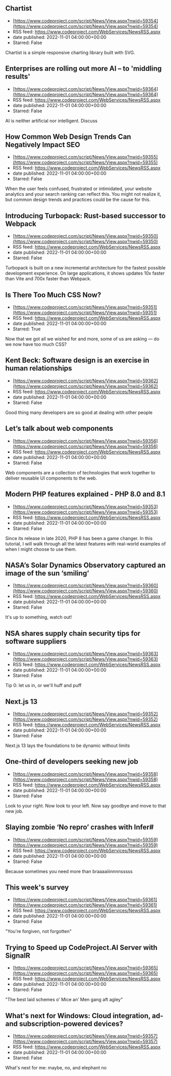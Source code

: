 ## Chartist
 - [https://www.codeproject.com/script/News/View.aspx?nwid=59354](https://www.codeproject.com/script/News/View.aspx?nwid=59354)
 - RSS feed: https://www.codeproject.com/WebServices/NewsRSS.aspx
 - date published: 2022-11-01 04:00:00+00:00
 - Starred: False

Chartist is a simple responsive charting library built with SVG.

## Enterprises are rolling out more AI – to 'middling results'
 - [https://www.codeproject.com/script/News/View.aspx?nwid=59364](https://www.codeproject.com/script/News/View.aspx?nwid=59364)
 - RSS feed: https://www.codeproject.com/WebServices/NewsRSS.aspx
 - date published: 2022-11-01 04:00:00+00:00
 - Starred: False

AI is neither artificial nor intelligent. Discuss

## How Common Web Design Trends Can Negatively Impact SEO
 - [https://www.codeproject.com/script/News/View.aspx?nwid=59355](https://www.codeproject.com/script/News/View.aspx?nwid=59355)
 - RSS feed: https://www.codeproject.com/WebServices/NewsRSS.aspx
 - date published: 2022-11-01 04:00:00+00:00
 - Starred: False

When the user feels confused, frustrated or intimidated, your website analytics and your search ranking can reflect this. You might not realize it, but common design trends and practices could be the cause for this.

## Introducing Turbopack: Rust-based successor to Webpack
 - [https://www.codeproject.com/script/News/View.aspx?nwid=59350](https://www.codeproject.com/script/News/View.aspx?nwid=59350)
 - RSS feed: https://www.codeproject.com/WebServices/NewsRSS.aspx
 - date published: 2022-11-01 04:00:00+00:00
 - Starred: False

Turbopack is built on a new incremental architecture for the fastest possible development experience. On large applications, it shows updates 10x faster than Vite and 700x faster than Webpack.

## Is There Too Much CSS Now?
 - [https://www.codeproject.com/script/News/View.aspx?nwid=59351](https://www.codeproject.com/script/News/View.aspx?nwid=59351)
 - RSS feed: https://www.codeproject.com/WebServices/NewsRSS.aspx
 - date published: 2022-11-01 04:00:00+00:00
 - Starred: True

Now that we got all we wished for and more, some of us are asking — do we now have too much CSS?

## Kent Beck: Software design is an exercise in human relationships
 - [https://www.codeproject.com/script/News/View.aspx?nwid=59362](https://www.codeproject.com/script/News/View.aspx?nwid=59362)
 - RSS feed: https://www.codeproject.com/WebServices/NewsRSS.aspx
 - date published: 2022-11-01 04:00:00+00:00
 - Starred: False

Good thing many developers are so good at dealing with other people

## Let’s talk about web components
 - [https://www.codeproject.com/script/News/View.aspx?nwid=59356](https://www.codeproject.com/script/News/View.aspx?nwid=59356)
 - RSS feed: https://www.codeproject.com/WebServices/NewsRSS.aspx
 - date published: 2022-11-01 04:00:00+00:00
 - Starred: False

Web components are a collection of technologies that work together to deliver reusable UI components to the web.

## Modern PHP features explained - PHP 8.0 and 8.1
 - [https://www.codeproject.com/script/News/View.aspx?nwid=59353](https://www.codeproject.com/script/News/View.aspx?nwid=59353)
 - RSS feed: https://www.codeproject.com/WebServices/NewsRSS.aspx
 - date published: 2022-11-01 04:00:00+00:00
 - Starred: False

Since its release in late 2020, PHP 8 has been a game changer. In this tutorial, I will walk through all the latest features with real-world examples of when I might choose to use them.

## NASA’s Solar Dynamics Observatory captured an image of the sun ‘smiling’
 - [https://www.codeproject.com/script/News/View.aspx?nwid=59360](https://www.codeproject.com/script/News/View.aspx?nwid=59360)
 - RSS feed: https://www.codeproject.com/WebServices/NewsRSS.aspx
 - date published: 2022-11-01 04:00:00+00:00
 - Starred: False

It's up to something, watch out!

## NSA shares supply chain security tips for software suppliers
 - [https://www.codeproject.com/script/News/View.aspx?nwid=59363](https://www.codeproject.com/script/News/View.aspx?nwid=59363)
 - RSS feed: https://www.codeproject.com/WebServices/NewsRSS.aspx
 - date published: 2022-11-01 04:00:00+00:00
 - Starred: False

Tip 0: let us in, or we'll huff and puff

## Next.js 13
 - [https://www.codeproject.com/script/News/View.aspx?nwid=59352](https://www.codeproject.com/script/News/View.aspx?nwid=59352)
 - RSS feed: https://www.codeproject.com/WebServices/NewsRSS.aspx
 - date published: 2022-11-01 04:00:00+00:00
 - Starred: False

Next.js 13 lays the foundations to be dynamic without limits

## One-third of developers seeking new job
 - [https://www.codeproject.com/script/News/View.aspx?nwid=59358](https://www.codeproject.com/script/News/View.aspx?nwid=59358)
 - RSS feed: https://www.codeproject.com/WebServices/NewsRSS.aspx
 - date published: 2022-11-01 04:00:00+00:00
 - Starred: False

Look to your right. Now look to your left. Now say goodbye and move to that new job.

## Slaying zombie ‘No repro’ crashes with Infer#
 - [https://www.codeproject.com/script/News/View.aspx?nwid=59359](https://www.codeproject.com/script/News/View.aspx?nwid=59359)
 - RSS feed: https://www.codeproject.com/WebServices/NewsRSS.aspx
 - date published: 2022-11-01 04:00:00+00:00
 - Starred: False

Because sometimes you need more than braaaaiiinnnnsssss

## This week's survey
 - [https://www.codeproject.com/script/News/View.aspx?nwid=59361](https://www.codeproject.com/script/News/View.aspx?nwid=59361)
 - RSS feed: https://www.codeproject.com/WebServices/NewsRSS.aspx
 - date published: 2022-11-01 04:00:00+00:00
 - Starred: False

"You're forgiven, not forgotten"

## Trying to Speed up CodeProject.AI Server with SignalR
 - [https://www.codeproject.com/script/News/View.aspx?nwid=59365](https://www.codeproject.com/script/News/View.aspx?nwid=59365)
 - RSS feed: https://www.codeproject.com/WebServices/NewsRSS.aspx
 - date published: 2022-11-01 04:00:00+00:00
 - Starred: False

"The best laid schemes o’ Mice an’ Men gang aft agley"

## What's next for Windows: Cloud integration, ad- and subscription-powered devices?
 - [https://www.codeproject.com/script/News/View.aspx?nwid=59357](https://www.codeproject.com/script/News/View.aspx?nwid=59357)
 - RSS feed: https://www.codeproject.com/WebServices/NewsRSS.aspx
 - date published: 2022-11-01 04:00:00+00:00
 - Starred: False

What's next for me: maybe, no, and elephant no

